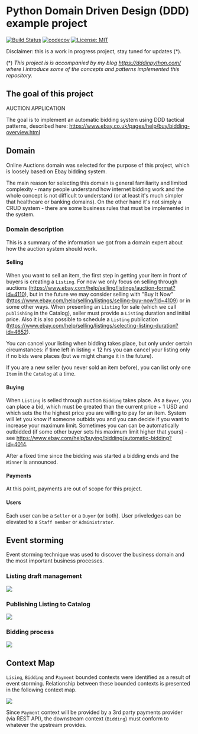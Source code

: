 # Python Domain Driven Design (DDD) example project

[![Build Status](https://travis-ci.org/Ermlab/python-ddd.svg?branch=master)](https://travis-ci.org/Ermlab/python-ddd)
[![codecov](https://codecov.io/gh/Ermlab/python-ddd/branch/master/graph/badge.svg)](https://codecov.io/gh/Ermlab/python-ddd)
[![License: MIT](https://img.shields.io/badge/License-MIT-yellow.svg)](https://opensource.org/licenses/MIT)

Disclaimer: this is a work in progress project, stay tuned for updates (*).

(*) *This project is is accompanied by my blog https://dddinpython.com/ where I introduce some of the concepts and patterns implemented this repository.*

## The goal of this project

AUCTION APPLICATION

The goal is to implement an automatic bidding system using DDD tactical patterns, 
described here: https://www.ebay.co.uk/pages/help/buy/bidding-overview.html

## Domain

Online Auctions domain was selected for the purpose of this project, which is loosely based on Ebay bidding system.

The main reason for selecting this domain is general familiarity and limited complexity - many people understand how internet bidding work and the whole concept is not difficult to understand (or at least it's much simpler that healthcare or banking domains). On the other hand it's not simply a CRUD system - there are some business rules that must be implemented in the system.

### Domain description

This is a summary of the information we got from a domain expert about how the auction system should work.

#### Selling

When you want to sell an item, the first step in getting your item in front of buyers is creating a `Listing`. For now we only focus on selling through auctions (https://www.ebay.com/help/selling/listings/auction-format?id=4110), but in the future we may consider selling with "Buy It Now" (https://www.ebay.com/help/selling/listings/selling-buy-now?id=4109) or in some other ways. When presenting an `Listing` for sale (which we call `publishing` in the Catalog), seller must provide a `Listing` duration and initial price. Also it is also possible to schedule a `Listing` publication (https://www.ebay.com/help/selling/listings/selecting-listing-duration?id=4652).

You can cancel your listing when bidding takes place, but only under certain circumstances: if time left in listing < 12 hrs you can cancel your listing only if no bids were places (but we might change it in the future).

If you are a new seller (you never sold an item before), you can list only one `Item` in the `Catalog` at a time.

#### Buying

When `Listing` is selled through auction `Bidding` takes place. As a `Buyer`, you can place a bid, which must be greated than the current price + 1 USD and which sets the the highest price you are willing to pay for an item. System will let you know if someone outbids you and you can decide if you want to increase your maximum limit. Sometimes you can can be automatically outbidded (if some other buyer sets his maximum limit higher that yours) - see https://www.ebay.com/help/buying/bidding/automatic-bidding?id=4014.

After a fixed time since the bidding was started a bidding ends and the `Winner` is announced. 

#### Payments

At this point, payments are out of scope for this project.

#### Users

Each user can be a `Seller` or a `Buyer` (or both). User priveledges can be elevated to a `Staff member` or `Administrator`.


## Event storming

Event storming technique was used to discover the business domain and the most important business processes.

### Listing draft management

![](docs/images/draft_management.png)

### Publishing Listing  to Catalog

![](docs/images/publishing_to_catalog.png)

### Bidding process

![](docs/images/bidding_process.png)


## Context Map

`Lising`, `Bidding` and `Payment` bounded contexts were identified as a result of event storming. Relationship between these bounded contexts is presented in the following context map.

![](docs/images/auctions_ContextMap.png)

Since `Payment` context will be provided by a 3rd party payments provider (via REST API), the downstream context (`Bidding`) must conform to whatever the upstream provides.
